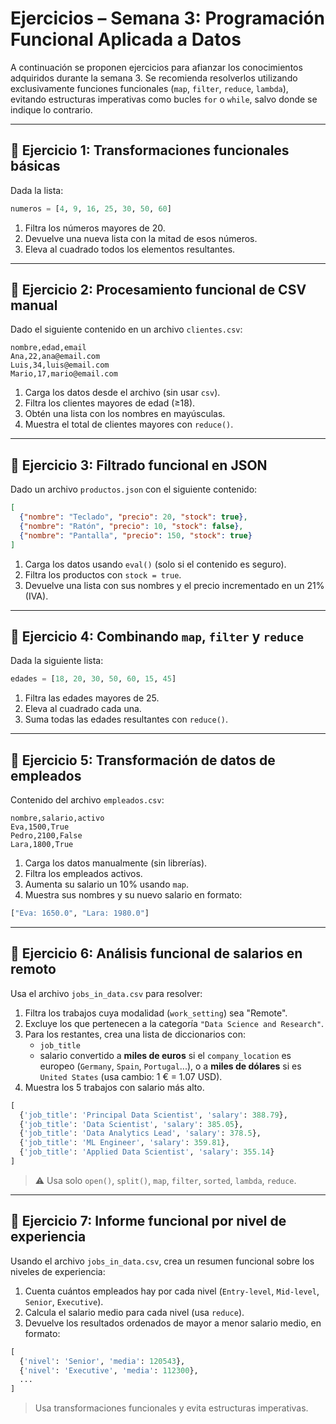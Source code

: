 # Ejercicios – Semana 3: Programación Funcional Aplicada a Datos

A continuación se proponen ejercicios para afianzar los conocimientos adquiridos durante la semana 3. Se recomienda resolverlos utilizando exclusivamente funciones funcionales (`map`, `filter`, `reduce`, `lambda`), evitando estructuras imperativas como bucles `for` o `while`, salvo donde se indique lo contrario.

---

## 🧪 Ejercicio 1: Transformaciones funcionales básicas
Dada la lista:
```python
numeros = [4, 9, 16, 25, 30, 50, 60]
```
1. Filtra los números mayores de 20.
2. Devuelve una nueva lista con la mitad de esos números.
3. Eleva al cuadrado todos los elementos resultantes.

---

## 🧪 Ejercicio 2: Procesamiento funcional de CSV manual
Dado el siguiente contenido en un archivo `clientes.csv`:
```
nombre,edad,email
Ana,22,ana@email.com
Luis,34,luis@email.com
Mario,17,mario@email.com
```
1. Carga los datos desde el archivo (sin usar `csv`).
2. Filtra los clientes mayores de edad (≥18).
3. Obtén una lista con los nombres en mayúsculas.
4. Muestra el total de clientes mayores con `reduce()`.

---

## 🧪 Ejercicio 3: Filtrado funcional en JSON
Dado un archivo `productos.json` con el siguiente contenido:
```json
[
  {"nombre": "Teclado", "precio": 20, "stock": true},
  {"nombre": "Ratón", "precio": 10, "stock": false},
  {"nombre": "Pantalla", "precio": 150, "stock": true}
]
```
1. Carga los datos usando `eval()` (solo si el contenido es seguro).
2. Filtra los productos con `stock = true`.
3. Devuelve una lista con sus nombres y el precio incrementado en un 21% (IVA).

---

## 🧪 Ejercicio 4: Combinando `map`, `filter` y `reduce`
Dada la siguiente lista:
```python
edades = [18, 20, 30, 50, 60, 15, 45]
```
1. Filtra las edades mayores de 25.
2. Eleva al cuadrado cada una.
3. Suma todas las edades resultantes con `reduce()`.

---

## 🧪 Ejercicio 5: Transformación de datos de empleados
Contenido del archivo `empleados.csv`:
```
nombre,salario,activo
Eva,1500,True
Pedro,2100,False
Lara,1800,True
```
1. Carga los datos manualmente (sin librerías).
2. Filtra los empleados activos.
3. Aumenta su salario un 10% usando `map`.
4. Muestra sus nombres y su nuevo salario en formato:
```python
["Eva: 1650.0", "Lara: 1980.0"]
```

---

## 🧪 Ejercicio 6: Análisis funcional de salarios en remoto
Usa el archivo `jobs_in_data.csv` para resolver:

1. Filtra los trabajos cuya modalidad (`work_setting`) sea "Remote".
2. Excluye los que pertenecen a la categoría `"Data Science and Research"`.
3. Para los restantes, crea una lista de diccionarios con:
   - `job_title`
   - salario convertido a **miles de euros** si el `company_location` es europeo (`Germany`, `Spain`, `Portugal`...), o a **miles de dólares** si es `United States` (usa cambio: 1 € = 1.07 USD).
4. Muestra los 5 trabajos con salario más alto.
```python
[
  {'job_title': 'Principal Data Scientist', 'salary': 388.79}, 
  {'job_title': 'Data Scientist', 'salary': 385.05}, 
  {'job_title': 'Data Analytics Lead', 'salary': 378.5}, 
  {'job_title': 'ML Engineer', 'salary': 359.81}, 
  {'job_title': 'Applied Data Scientist', 'salary': 355.14}
]
```

> ⚠️ Usa solo `open()`, `split()`, `map`, `filter`, `sorted`, `lambda`, `reduce`.

---

## 🧪 Ejercicio 7: Informe funcional por nivel de experiencia
Usando el archivo `jobs_in_data.csv`, crea un resumen funcional sobre los niveles de experiencia:

1. Cuenta cuántos empleados hay por cada nivel (`Entry-level`, `Mid-level`, `Senior`, `Executive`).
2. Calcula el salario medio para cada nivel (usa `reduce`).
3. Devuelve los resultados ordenados de mayor a menor salario medio, en formato:
```python
[
  {'nivel': 'Senior', 'media': 120543},
  {'nivel': 'Executive', 'media': 112300},
  ...
]
```

> Usa transformaciones funcionales y evita estructuras imperativas.


